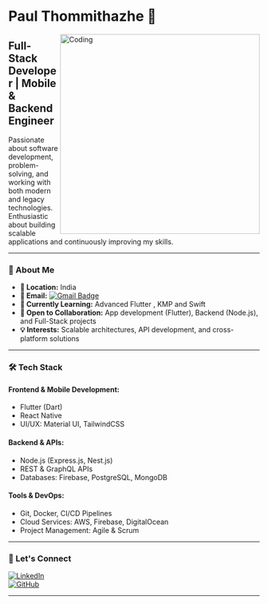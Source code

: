# Paul Thommithazhe  🚀

<img align="right" alt="Coding" width="400" src="https://i.gifer.com/Ry6p.gif">

## **Full-Stack Developer | Mobile & Backend Engineer**  

Passionate about software development, problem-solving, and working with both modern and legacy technologies. Enthusiastic about building scalable applications and continuously improving my skills.  

---

### **📌 About Me**  
- **📍 Location:** India  
- **📧 Email:** [![Gmail Badge](https://img.shields.io/badge/-paul04kply@gmail.com-c14438?style=plastic&logo=Gmail&logoColor=white&link=mailto:paul04kply@gmail.com)](mailto:paul04kply@gmail.com)  
- **🚀 Currently Learning:** Advanced Flutter , KMP and Swift
- **🤝 Open to Collaboration:** App development (Flutter), Backend (Node.js), and Full-Stack projects  
- **💡 Interests:** Scalable architectures, API development, and cross-platform solutions  

---

### **🛠 Tech Stack**  

#### **Frontend & Mobile Development:**  
- Flutter (Dart)  
- React Native  
- UI/UX: Material UI, TailwindCSS  

#### **Backend & APIs:**  
- Node.js (Express.js, Nest.js)  
- REST & GraphQL APIs  
- Databases: Firebase, PostgreSQL, MongoDB  

#### **Tools & DevOps:**  
- Git, Docker, CI/CD Pipelines  
- Cloud Services: AWS, Firebase, DigitalOcean  
- Project Management: Agile & Scrum  

---

### **🔗 Let's Connect**  
[![LinkedIn](https://img.shields.io/badge/LinkedIn-Connect-blue?style=flat&logo=linkedin)](#)  
[![GitHub](https://img.shields.io/badge/GitHub-Follow-black?style=flat&logo=github)](https://github.com/your-github-username)  

---

